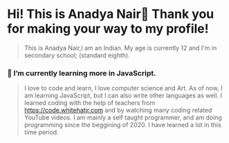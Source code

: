 # Hi! This is Anadya Nair🌈 Thank you for making your way to my profile!
> This is Anadya Nair,I am an Indian. My age is currently 12 and I'm in secondary school; (standard eighth).
### 🌱 I’m currently learning more in JavaScript.
> I love to code and learn, I love computer science and Art. As of now, I am learning JavaScript, but I can also write other languages as well.
> I learned coding with the help of teachers from https://code.whitehatjr.com and by watching many coding related YouTube videos.
> I am mainly a self taught programmer, and am doing programming since the beggining of 2020. I have learned a lot in this time period.
<!--
**AnadyaNair/AnadyaNair** is a ✨ _special_ ✨ repository because its `README.md` (this file) appears on your GitHub profile.
